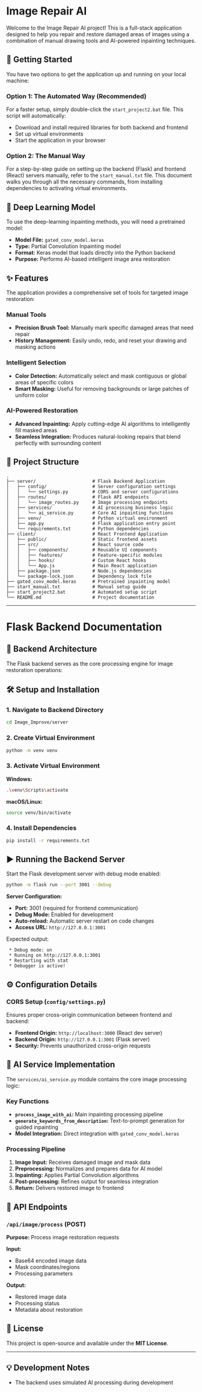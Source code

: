 # Image Repair AI

Welcome to the Image Repair AI project! This is a full-stack application designed to help you repair and restore damaged areas of images using a combination of manual drawing tools and AI-powered inpainting techniques.

## 🚀 Getting Started

You have two options to get the application up and running on your local machine:

### Option 1: The Automated Way (Recommended)
For a faster setup, simply double-click the `start_project2.bat` file. This script will automatically:
- Download and install required libraries for both backend and frontend
- Set up virtual environments
- Start the application in your browser

### Option 2: The Manual Way
For a step-by-step guide on setting up the backend (Flask) and frontend (React) servers manually, refer to the `start_manual.txt` file. This document walks you through all the necessary commands, from installing dependencies to activating virtual environments.

## 🧠 Deep Learning Model

To use the deep-learning inpainting methods, you will need a pretrained model:

- **Model File:** `gated_conv_model.keras`
- **Type:** Partial Convolution Inpainting model
- **Format:** Keras model that loads directly into the Python backend
- **Purpose:** Performs AI-based intelligent image area restoration

## ✨ Features

The application provides a comprehensive set of tools for targeted image restoration:

### Manual Tools
- **Precision Brush Tool:** Manually mark specific damaged areas that need repair
- **History Management:** Easily undo, redo, and reset your drawing and masking actions

### Intelligent Selection
- **Color Detection:** Automatically select and mask contiguous or global areas of specific colors
- **Smart Masking:** Useful for removing backgrounds or large patches of uniform color

### AI-Powered Restoration
- **Advanced Inpainting:** Apply cutting-edge AI algorithms to intelligently fill masked areas
- **Seamless Integration:** Produces natural-looking repairs that blend perfectly with surrounding content

## 📁 Project Structure

```
.
├── server/                     # Flask Backend Application
│   ├── config/                 # Server configuration settings
│   │   └── settings.py         # CORS and server configurations
│   ├── routes/                 # Flask API endpoints
│   │   └── image_routes.py     # Image processing endpoints
│   ├── services/               # AI processing business logic
│   │   └── ai_service.py       # Core AI inpainting functions
│   ├── venv/                   # Python virtual environment
│   ├── app.py                  # Flask application entry point
│   └── requirements.txt        # Python dependencies
├── client/                     # React Frontend Application
│   ├── public/                 # Static frontend assets
│   ├── src/                    # React source code
│   │   ├── components/         # Reusable UI components
│   │   ├── features/           # Feature-specific modules
│   │   ├── hooks/              # Custom React hooks
│   │   └── App.js              # Main React application
│   ├── package.json            # Node.js dependencies
│   └── package-lock.json       # Dependency lock file
├── gated_conv_model.keras      # Pretrained inpainting model
├── start_manual.txt            # Manual setup guide
├── start_project2.bat          # Automated setup script
└── README.md                   # Project documentation
```

---

# Flask Backend Documentation

## 📂 Backend Architecture

The Flask backend serves as the core processing engine for image restoration operations:

## 🛠 Setup and Installation

### 1. Navigate to Backend Directory
```bash
cd Image_Improve/server
```

### 2. Create Virtual Environment
```bash
python -m venv venv
```

### 3. Activate Virtual Environment

**Windows:**
```bash
.\venv\Scripts\activate
```

**macOS/Linux:**
```bash
source venv/bin/activate
```

### 4. Install Dependencies
```bash
pip install -r requirements.txt
```

## ▶️ Running the Backend Server

Start the Flask development server with debug mode enabled:

```bash
python -m flask run --port 3001 --debug
```

**Server Configuration:**
- **Port:** 3001 (required for frontend communication)
- **Debug Mode:** Enabled for development
- **Auto-reload:** Automatic server restart on code changes
- **Access URL:** `http://127.0.0.1:3001`

Expected output:
```
 * Debug mode: on
 * Running on http://127.0.0.1:3001
 * Restarting with stat
 * Debugger is active!
```

## ⚙️ Configuration Details

### CORS Setup (`config/settings.py`)
Ensures proper cross-origin communication between frontend and backend:
- **Frontend Origin:** `http://localhost:3000` (React dev server)
- **Backend Origin:** `http://127.0.0.1:3001` (Flask server)
- **Security:** Prevents unauthorized cross-origin requests

## 🤖 AI Service Implementation

The `services/ai_service.py` module contains the core image processing logic:

### Key Functions
- **`process_image_with_ai`:** Main inpainting processing pipeline
- **`generate_keywords_from_description`:** Text-to-prompt generation for guided inpainting
- **Model Integration:** Direct integration with `gated_conv_model.keras`

### Processing Pipeline
1. **Image Input:** Receives damaged image and mask data
2. **Preprocessing:** Normalizes and prepares data for AI model
3. **Inpainting:** Applies Partial Convolution algorithms
4. **Post-processing:** Refines output for seamless integration
5. **Return:** Delivers restored image to frontend

## 🔧 API Endpoints

### `/api/image/process` (POST)
**Purpose:** Process image restoration requests

**Input:**
- Base64 encoded image data
- Mask coordinates/regions
- Processing parameters

**Output:**
- Restored image data
- Processing status
- Metadata about restoration

## 📄 License

This project is open-source and available under the **MIT License**.

---

## 💡 Development Notes

- The backend uses simulated AI processing during development

